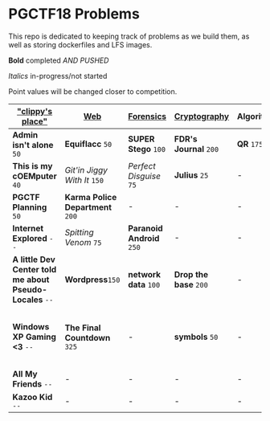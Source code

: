 # PGCTF18 Problems
This repo is dedicated to keeping track of problems as we build them, as well as storing dockerfiles and LFS images.

**Bold** completed *AND PUSHED*

_Italics_ in-progress/not started

Point values will be changed closer to competition.

| ["clippy's place"](image/README.md) | [Web](web/README.md) | [Forensics](forensics/README.md) | [Cryptography](crypto/README.md) | Algorithm | [Misc.](misc/README.md) |
| ---------------- | --- | --------- | ------------ | --------- | ----- |
| **Admin isn't alone** `50` | **Equiflacc** `50` | **SUPER Stego** `100` | **FDR's Journal** `200` | **QR** `175` | - |
| **This is my cOEMputer** `40` | _Git'in Jiggy With It_ `150` | _Perfect Disguise_ `75` | **Julius** `25` | - | - |
| **PGCTF Planning** `50` | **Karma Police Department** `200` | - | - | - |-|
| **Internet Explored** `--` | _Spitting Venom_ `75` | **Paranoid Android** `250` | - | - | - |
| **A little Dev Center told me about Pseudo-Locales** `--` | **Wordpress**`150` | **network data** `100` | **Drop the base** `200` | - | - |
| **Windows XP Gaming <3** `--` | **The Final Countdown** `325` | - | **symbols** `50`| - | **The Return of Tillson Galloway** `325`|
| **All My Friends** `--` | - | - | - | - | - |
| **Kazoo Kid** `--` | - | - | -| - | - |
